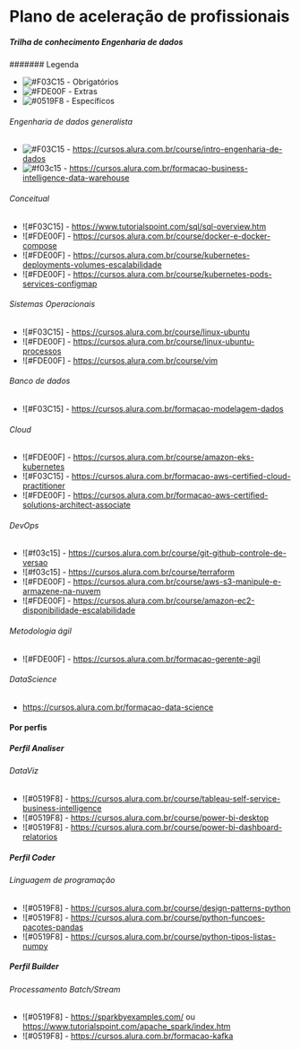 # Plano de aceleração de profissionais
##### Trilha de conhecimento Engenharia de dados

####### Legenda
- ![#F03C15](https://via.placeholder.com/15/f03c15/000000?text=+) - Obrigatórios
- ![#FDE00F](https://via.placeholder.com/15/c5f015/000000?text=+) - Extras
- ![#0519F8](https://via.placeholder.com/15/1589F0/000000?text=+) - Específicos


###### Engenharia de dados generalista
- ![#F03C15](https://via.placeholder.com/15/f03c15/000000?text=+) - https://cursos.alura.com.br/course/intro-engenharia-de-dados
- ![#f03c15](https://via.placeholder.com/15/f03c15/000000?text=+) - https://cursos.alura.com.br/formacao-business-intelligence-data-warehouse

###### Conceitual
- ![#F03C15] - https://www.tutorialspoint.com/sql/sql-overview.htm
- ![#FDE00F] - https://cursos.alura.com.br/course/docker-e-docker-compose
- ![#FDE00F] - https://cursos.alura.com.br/course/kubernetes-deployments-volumes-escalabilidade
- ![#FDE00F] - https://cursos.alura.com.br/course/kubernetes-pods-services-configmap

###### Sistemas Operacionais
- ![#F03C15] - https://cursos.alura.com.br/course/linux-ubuntu
- ![#FDE00F] - https://cursos.alura.com.br/course/linux-ubuntu-processos
- ![#FDE00F] - https://cursos.alura.com.br/course/vim

###### Banco de dados
- ![#F03C15] - https://cursos.alura.com.br/formacao-modelagem-dados

###### Cloud
- ![#FDE00F] - https://cursos.alura.com.br/course/amazon-eks-kubernetes
- ![#F03C15] - https://cursos.alura.com.br/formacao-aws-certified-cloud-practitioner
- ![#FDE00F] - https://cursos.alura.com.br/formacao-aws-certified-solutions-architect-associate

###### DevOps
- ![#f03c15] - https://cursos.alura.com.br/course/git-github-controle-de-versao
- ![#f03c15] - https://cursos.alura.com.br/course/terraform
- ![#FDE00F] - https://cursos.alura.com.br/course/aws-s3-manipule-e-armazene-na-nuvem
- ![#FDE00F] - https://cursos.alura.com.br/course/amazon-ec2-disponibilidade-escalabilidade

###### Metodologia ágil
- ![#FDE00F] - https://cursos.alura.com.br/formacao-gerente-agil

###### DataScience
- https://cursos.alura.com.br/formacao-data-science

#### Por perfis

##### Perfil Analiser

###### DataViz
- ![#0519F8] - https://cursos.alura.com.br/course/tableau-self-service-business-intelligence
- ![#0519F8] - https://cursos.alura.com.br/course/power-bi-desktop
- ![#0519F8] - https://cursos.alura.com.br/course/power-bi-dashboard-relatorios


##### Perfil Coder

###### Linguagem de programação
- ![#0519F8] - https://cursos.alura.com.br/course/design-patterns-python
- ![#0519F8] - https://cursos.alura.com.br/course/python-funcoes-pacotes-pandas
- ![#0519F8] - https://cursos.alura.com.br/course/python-tipos-listas-numpy


##### Perfil Builder

###### Processamento Batch/Stream
- ![#0519F8] - https://sparkbyexamples.com/ ou https://www.tutorialspoint.com/apache_spark/index.htm
- ![#0519F8] - https://cursos.alura.com.br/formacao-kafka
